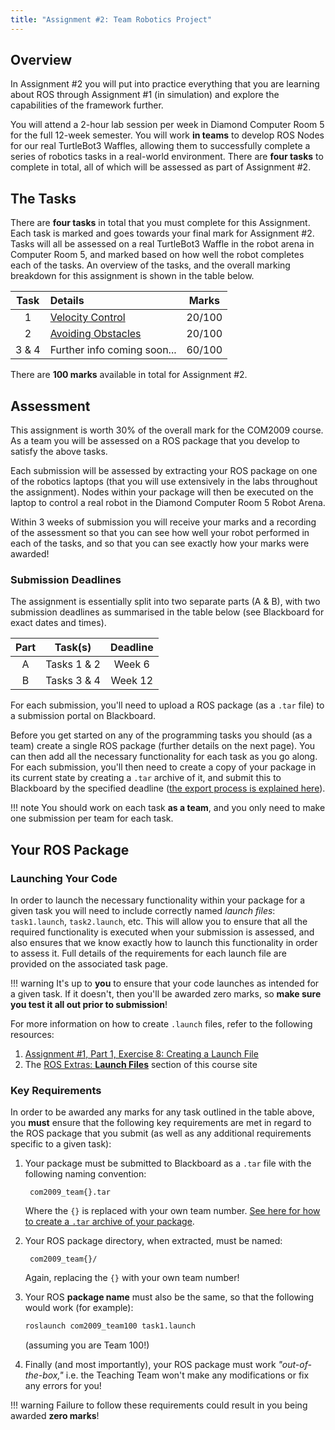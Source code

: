 ```yaml
---
title: "Assignment #2: Team Robotics Project"
--- 
```


## Overview

In Assignment #2 you will put into practice everything that you are learning about ROS through Assignment #1 (in simulation) and explore the capabilities of the framework further.

You will attend a 2-hour lab session per week in Diamond Computer Room 5 for the full 12-week semester. You will work **in teams** to develop ROS Nodes for our real TurtleBot3 Waffles, allowing them to successfully complete a series of robotics tasks in a real-world environment. There are **four tasks** to complete in total, all of which will be assessed as part of Assignment #2.

## The Tasks

There are **four tasks** in total that you must complete for this Assignment. Each task is marked and goes towards your final mark for Assignment #2. Tasks will all be assessed on a real TurtleBot3 Waffle in the robot arena in Computer Room 5, and marked based on how well the robot completes each of the tasks. An overview of the tasks, and the overall marking breakdown for this assignment is shown in the table below. 

<center>

| Task | Details | Marks |
| :---: | :---   | :---: |
| 1 | [Velocity Control](./task1.md) | 20/100 |
| 2 | [Avoiding Obstacles](./task2.md) | 20/100 |
| 3 & 4 | Further info coming soon... | 60/100 |

<!-- 
| 3 | [Navigation]() | 25/100 |
| 4 | [Search & Explore]() | 35/100 |  -->


</center>



There are **100 marks** available in total for Assignment #2.

## Assessment

This assignment is worth 30% of the overall mark for the COM2009 course. As a team you will be assessed on a ROS package that you develop to satisfy the above tasks.

Each submission will be assessed by extracting your ROS package on one of the robotics laptops (that you will use extensively in the labs throughout the assignment). Nodes within your package will then be executed on the laptop to control a real robot in the Diamond Computer Room 5 Robot Arena.

Within 3 weeks of submission you will receive your marks and a recording of the assessment so that you can see how well your robot performed in each of the tasks, and so that you can see exactly how your marks were awarded!

### Submission Deadlines

The assignment is essentially split into two separate parts (A & B), with two submission deadlines as summarised in the table below (see Blackboard for exact dates and times).

<center>

| Part | Task(s) | Deadline |  
| :---: | :---: | :---: |
| A | Tasks 1 & 2 | Week 6 |
| B | Tasks 3 & 4 | Week 12 | 

</center>

For each submission, you'll need to upload a ROS package (as a `.tar` file) to a submission portal on Blackboard. 

Before you get started on any of the programming tasks you should (as a team) create a single ROS package (further details on the next page). You can then add all the necessary functionality for each task as you go along. For each submission, you'll then need to create a copy of your package in its current state by creating a `.tar` archive of it, and submit this to Blackboard by the specified deadline ([the export process is explained here](../extras/submission)). 

!!! note
    You should work on each task **as a team**, and you only need to make one submission per team for each task.

## Your ROS Package

### Launching Your Code

In order to launch the necessary functionality within your package for a given task you will need to include correctly named *launch files*: `task1.launch`, `task2.launch`, etc. This will allow you to ensure that all the required functionality is executed when your submission is assessed, and also ensures that we know exactly how to launch this functionality in order to assess it. Full details of the requirements for each launch file are provided on the associated task page.

!!! warning 
    It's up to **you** to ensure that your code launches as intended for a given task. If it doesn't, then you'll be awarded zero marks, so **make sure you test it all out prior to submission**!

For more information on how to create `.launch` files, refer to the following resources:

1. [Assignment #1, Part 1, Exercise 8: Creating a Launch File](../assignment1/part1.md#ex8)
2. The [ROS Extras: **Launch Files**](../../extras/launch-files/README.md) section of this course site 

### Key Requirements

In order to be awarded any marks for any task outlined in the table above, you **must** ensure that the following key requirements are met in regard to the ROS package that you submit (as well as any additional requirements specific to a given task):

1. Your package must be submitted to Blackboard as a `.tar` file with the following naming convention:

        com2009_team{}.tar
  
    Where the `{}` is replaced with your own team number. [See here for how to create a `.tar` archive of your package](../extras/submission).
  
1. Your ROS package directory, when extracted, must be named:

        com2009_team{}/

    Again, replacing the `{}` with your own team number!

1. Your ROS **package name** must also be the same, so that the following would work (for example):

    ```bash
    roslaunch com2009_team100 task1.launch
    ```

    (assuming you are Team 100!)

1. Finally (and most importantly), your ROS package must work *"out-of-the-box,"* i.e. the Teaching Team won't make any modifications or fix any errors for you! 

!!! warning
    Failure to follow these requirements could result in you being awarded **zero marks**!